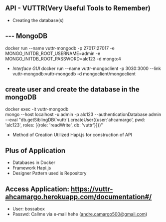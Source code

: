 ## API - VUTTR(Very Useful Tools to Remember) 

- Creating the database(s)

## --- MongoDB
docker run  --name vuttr-mongodb -p 27017:27017 -e MONGO_INITDB_ROOT_USERNAME=admin -e MONGO_INITDB_ROOT_PASSWORD=alc123 -d mongo:4

- *Interface GUI*
docker run --name vuttr-mongoclient -p 3030:3000 --link vuttr-mongodb:vuttr-mongodb -d mongoclient/mongoclient
  
## create user and create the database in the mongoDB
 docker exec -it vuttr-mongodb \
   mongo --host localhost -u admin -p alc123 --authenticationDatabase admin \
   --eval "db.getSiblingDB('vuttr').createUser({user:'ahcamargo', pwd: 'alc123', roles: [{role: 'readWrite', db: 'vuttr'}]})" 

- Method of Creation
  Utilized Hapi.js for construction of API

## Plus of Application
  * Databases in Docker
  * Framework Hapi.js
  * Designer Pattern used is Repository
    
## Access Application: https://vuttr-ahcamargo.herokuapp.com/documentation#/
  * User: bossabox
  * Passwd: Callme via e-mail hehe (andre.camargo500@gmail.com)